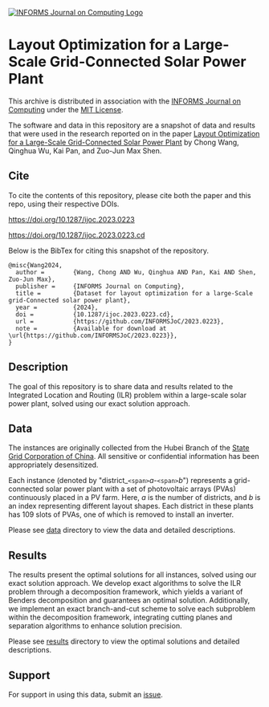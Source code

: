 [![INFORMS Journal on Computing Logo](https://INFORMSJoC.github.io/logos/INFORMS_Journal_on_Computing_Header.jpg)](https://pubsonline.informs.org/journal/ijoc)

# Layout Optimization for a Large-Scale Grid-Connected Solar Power Plant

This archive is distributed in association with the [INFORMS Journal on
Computing](https://pubsonline.informs.org/journal/ijoc) under the [MIT License](LICENSE).

The software and data in this repository are a snapshot of data and results
that were used in the research reported on in the paper
[Layout Optimization for a Large-Scale Grid-Connected Solar Power Plant](https://doi.org/10.1287/ijoc.2023.0223) by Chong Wang, Qinghua Wu, Kai Pan, and Zuo-Jun Max Shen.

## Cite

To cite the contents of this repository, please cite both the paper and this repo, using their respective DOIs.

https://doi.org/10.1287/ijoc.2023.0223

https://doi.org/10.1287/ijoc.2023.0223.cd

Below is the BibTex for citing this snapshot of the repository.

```
@misc{Wang2024,
  author =        {Wang, Chong AND Wu, Qinghua AND Pan, Kai AND Shen, Zuo-Jun Max},
  publisher =     {INFORMS Journal on Computing},
  title =         {Dataset for layout optimization for a large-Scale grid-Connected solar power plant},
  year =          {2024},
  doi =           {10.1287/ijoc.2023.0223.cd},
  url =           {https://github.com/INFORMSJoC/2023.0223},
  note =          {Available for download at \url{https://github.com/INFORMSJoC/2023.0223}},
}
```

## Description

The goal of this repository is to share data and results related to the Integrated Location and Routing (ILR) problem within a large-scale solar power plant, solved using our exact solution approach.

## Data

The instances are originally collected from the Hubei Branch of the [State Grid Corporation of China](http://www.sgcc.com.cn/html/sgcc_main_en/index.shtml). All sensitive or confidential information has been appropriately desensitized.

Each instance (denoted by "district_`<span>`$a$-`<span>`$b$") represents a grid-connected solar power plant with a set of photovoltaic arrays (PVAs) continuously placed in a PV farm. Here, $a$ is the number of districts, and $b$ is an index representing different layout shapes. Each district in these plants has 109 slots of PVAs, one of which is removed to install an inverter.

Please see [data](data) directory to view the data and detailed descriptions.

## Results

The results present the optimal solutions for all instances, solved using our exact solution approach. We develop exact algorithms to solve the ILR problem through a decomposition framework, which yields a variant of Benders decomposition and guarantees an optimal solution. Additionally, we implement an exact branch-and-cut scheme to solve each subproblem within the decomposition framework, integrating cutting planes and separation algorithms to enhance solution precision.

Please see [results](results) directory to view the optimal solutions and detailed descriptions.

## Support

For support in using this data, submit an [issue](https://github.com/tkralphs/JoCTemplate/issues/new).
